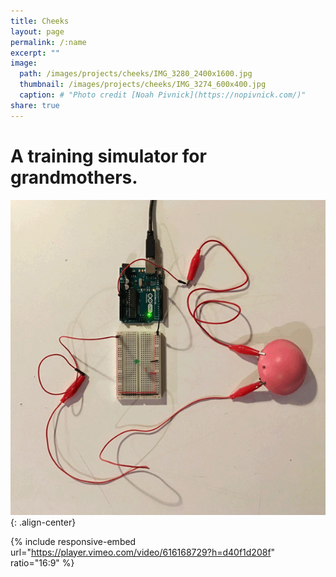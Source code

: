 ```yaml
---
title: Cheeks
layout: page
permalink: /:name
excerpt: ""
image:
  path: /images/projects/cheeks/IMG_3280_2400x1600.jpg
  thumbnail: /images/projects/cheeks/IMG_3274_600x400.jpg
  caption: # "Photo credit [Noah Pivnick](https://nopivnick.com/)"
share: true
---
```


# A training simulator for grandmothers.

![image-title-here](/images/projects/cheeks/cheeks_switch_600x600.gif){: .align-center}

{% include responsive-embed url="https://player.vimeo.com/video/616168729?h=d40f1d208f" ratio="16:9" %}